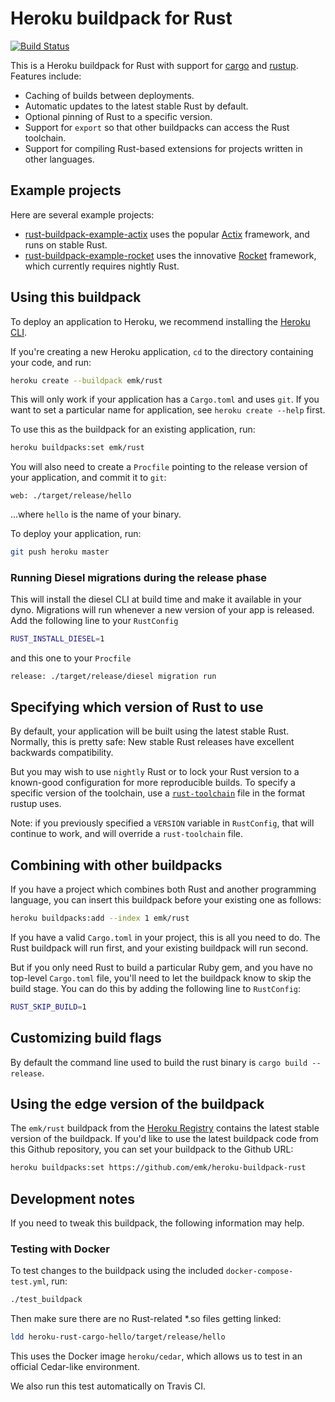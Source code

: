# Heroku buildpack for Rust

[![Build Status](https://travis-ci.org/emk/heroku-buildpack-rust.svg?branch=master)](https://travis-ci.org/emk/heroku-buildpack-rust)

This is a Heroku buildpack for Rust with support for [cargo][] and [rustup][].  Features include:

- Caching of builds between deployments.
- Automatic updates to the latest stable Rust by default.
- Optional pinning of Rust to a specific version.
- Support for `export` so that other buildpacks can access the Rust toolchain.
- Support for compiling Rust-based extensions for projects written in other languages.

[fode]: https://github.com/ericfode/heroku-buildpack-rust
[cargo]: http://crates.io/
[rustup]: https://www.rustup.rs/

## Example projects

Here are several example projects:

- [rust-buildpack-example-actix][] uses the popular [Actix][] framework, and runs on stable Rust.
- [rust-buildpack-example-rocket][] uses the innovative [Rocket][] framework, which currently requires nightly Rust.

[rust-buildpack-example-actix]: https://github.com/emk/rust-buildpack-example-actix
[Actix]: https://actix.rs/
[rust-buildpack-example-rocket]: https://github.com/emk/rust-buildpack-example-rocket
[Rocket]: https://rocket.rs/

## Using this buildpack

To deploy an application to Heroku, we recommend installing the [Heroku CLI][].

If you're creating a new Heroku application, `cd` to the directory containing your code, and run:

```sh
heroku create --buildpack emk/rust
```

This will only work if your application has a `Cargo.toml` and uses `git`. If you want to set a particular name for application, see `heroku create --help` first.

To use this as the buildpack for an existing application, run:

```sh
heroku buildpacks:set emk/rust
```

You will also need to create a `Procfile` pointing to the release version of your application, and commit it to `git`:

```Procfile
web: ./target/release/hello
```

...where `hello` is the name of your binary.

To deploy your application, run:

```sh
git push heroku master
```

### Running Diesel migrations during the release phase

This will install the diesel CLI at build time and make it available in your dyno. Migrations will run whenever a new version of your app is released. Add the following line to your `RustConfig`

```sh
RUST_INSTALL_DIESEL=1
```

and this one to your `Procfile`

```Procfile
release: ./target/release/diesel migration run
```

[Heroku CLI]: https://devcenter.heroku.com/articles/heroku-command-line

## Specifying which version of Rust to use

By default, your application will be built using the latest stable Rust. Normally, this is pretty safe: New stable Rust releases have excellent backwards compatibility.

But you may wish to use `nightly` Rust or to lock your Rust version to a known-good configuration for more reproducible builds. To specify a specific version of the toolchain, use a [`rust-toolchain`](https://github.com/rust-lang-nursery/rustup.rs#the-toolchain-file) file in the format rustup uses.

Note: if you previously specified a `VERSION` variable in `RustConfig`, that will continue to work, and will override a `rust-toolchain` file.

## Combining with other buildpacks

If you have a project which combines both Rust and another programming language, you can insert this buildpack before your existing one as follows:

```sh
heroku buildpacks:add --index 1 emk/rust
```

If you have a valid `Cargo.toml` in your project, this is all you need to do. The Rust buildpack will run first, and your existing buildpack will run second.

But if you only need Rust to build a particular Ruby gem, and you have no top-level `Cargo.toml` file, you'll need to let the buildpack know to skip the build stage.  You can do this by adding the following line to `RustConfig`:

```sh
RUST_SKIP_BUILD=1
```

## Customizing build flags

By default the command line used to build the rust binary is `cargo build --release`.

## Using the edge version of the buildpack

The `emk/rust` buildpack from the [Heroku Registry](https://devcenter.heroku.com/articles/buildpack-registry) contains the latest stable version of the buildpack. If you'd like to use the latest buildpack code from this Github repository, you can set your buildpack to the Github URL:

```sh
heroku buildpacks:set https://github.com/emk/heroku-buildpack-rust
```

## Development notes

If you need to tweak this buildpack, the following information may help.

### Testing with Docker

To test changes to the buildpack using the included `docker-compose-test.yml`, run:

```sh
./test_buildpack
```

Then make sure there are no Rust-related *.so files getting linked:

```sh
ldd heroku-rust-cargo-hello/target/release/hello
```

This uses the Docker image `heroku/cedar`, which allows us to test in an official Cedar-like environment.

We also run this test automatically on Travis CI.

